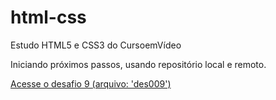 # html-css
 Estudo HTML5 e CSS3 do CursoemVídeo

 Iniciando próximos passos, usando repositório local e remoto.

<a href="https://pedrohtelles.github.io/html-css/desafios/des009/" rel="next" target="_blank">Acesse o desafio 9 (arquivo: 'des009')</a>
